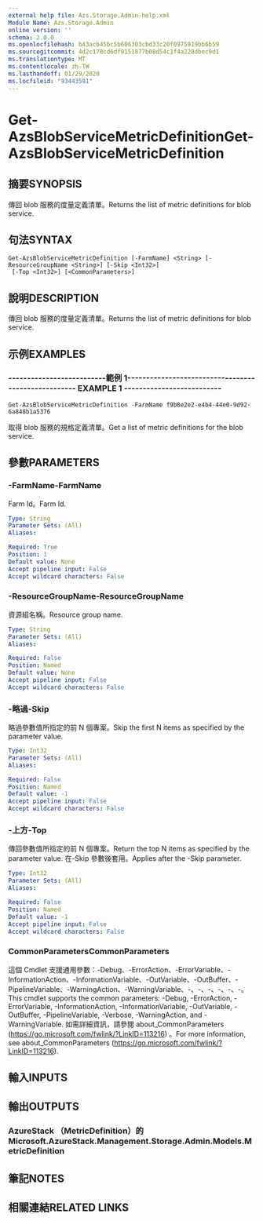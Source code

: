 ```yaml
---
external help file: Azs.Storage.Admin-help.xml
Module Name: Azs.Storage.Admin
online version: ''
schema: 2.0.0
ms.openlocfilehash: b43acb45bc5b606303cbd33c20f0975919bb6b59
ms.sourcegitcommit: 4d2c178cd6df9151877b08d54c1f4a228dbec9d1
ms.translationtype: MT
ms.contentlocale: zh-TW
ms.lasthandoff: 01/29/2020
ms.locfileid: "93443591"
---
```

# <span data-ttu-id="3a5ba-101">Get-AzsBlobServiceMetricDefinition</span><span class="sxs-lookup"><span data-stu-id="3a5ba-101">Get-AzsBlobServiceMetricDefinition</span></span>

## <span data-ttu-id="3a5ba-102">摘要</span><span class="sxs-lookup"><span data-stu-id="3a5ba-102">SYNOPSIS</span></span>
<span data-ttu-id="3a5ba-103">傳回 blob 服務的度量定義清單。</span><span class="sxs-lookup"><span data-stu-id="3a5ba-103">Returns the list of metric definitions for blob service.</span></span>

## <span data-ttu-id="3a5ba-104">句法</span><span class="sxs-lookup"><span data-stu-id="3a5ba-104">SYNTAX</span></span>

```
Get-AzsBlobServiceMetricDefinition [-FarmName] <String> [-ResourceGroupName <String>] [-Skip <Int32>]
 [-Top <Int32>] [<CommonParameters>]
```

## <span data-ttu-id="3a5ba-105">說明</span><span class="sxs-lookup"><span data-stu-id="3a5ba-105">DESCRIPTION</span></span>
<span data-ttu-id="3a5ba-106">傳回 blob 服務的度量定義清單。</span><span class="sxs-lookup"><span data-stu-id="3a5ba-106">Returns the list of metric definitions for blob service.</span></span>

## <span data-ttu-id="3a5ba-107">示例</span><span class="sxs-lookup"><span data-stu-id="3a5ba-107">EXAMPLES</span></span>

### <span data-ttu-id="3a5ba-108">--------------------------範例 1--------------------------</span><span class="sxs-lookup"><span data-stu-id="3a5ba-108">-------------------------- EXAMPLE 1 --------------------------</span></span>
```
Get-AzsBlobServiceMetricDefinition -FarmName f9b8e2e2-e4b4-44e0-9d92-6a848b1a5376
```

<span data-ttu-id="3a5ba-109">取得 blob 服務的規格定義清單。</span><span class="sxs-lookup"><span data-stu-id="3a5ba-109">Get a list of metric definitions for the blob service.</span></span>

## <span data-ttu-id="3a5ba-110">參數</span><span class="sxs-lookup"><span data-stu-id="3a5ba-110">PARAMETERS</span></span>

### <span data-ttu-id="3a5ba-111">-FarmName</span><span class="sxs-lookup"><span data-stu-id="3a5ba-111">-FarmName</span></span>
<span data-ttu-id="3a5ba-112">Farm Id。</span><span class="sxs-lookup"><span data-stu-id="3a5ba-112">Farm Id.</span></span>

```yaml
Type: String
Parameter Sets: (All)
Aliases: 

Required: True
Position: 1
Default value: None
Accept pipeline input: False
Accept wildcard characters: False
```

### <span data-ttu-id="3a5ba-113">-ResourceGroupName</span><span class="sxs-lookup"><span data-stu-id="3a5ba-113">-ResourceGroupName</span></span>
<span data-ttu-id="3a5ba-114">資源組名稱。</span><span class="sxs-lookup"><span data-stu-id="3a5ba-114">Resource group name.</span></span>

```yaml
Type: String
Parameter Sets: (All)
Aliases: 

Required: False
Position: Named
Default value: None
Accept pipeline input: False
Accept wildcard characters: False
```

### <span data-ttu-id="3a5ba-115">-略過</span><span class="sxs-lookup"><span data-stu-id="3a5ba-115">-Skip</span></span>
<span data-ttu-id="3a5ba-116">略過參數值所指定的前 N 個專案。</span><span class="sxs-lookup"><span data-stu-id="3a5ba-116">Skip the first N items as specified by the parameter value.</span></span>

```yaml
Type: Int32
Parameter Sets: (All)
Aliases: 

Required: False
Position: Named
Default value: -1
Accept pipeline input: False
Accept wildcard characters: False
```

### <span data-ttu-id="3a5ba-117">-上方</span><span class="sxs-lookup"><span data-stu-id="3a5ba-117">-Top</span></span>
<span data-ttu-id="3a5ba-118">傳回參數值所指定的前 N 個專案。</span><span class="sxs-lookup"><span data-stu-id="3a5ba-118">Return the top N items as specified by the parameter value.</span></span>
<span data-ttu-id="3a5ba-119">在-Skip 參數後套用。</span><span class="sxs-lookup"><span data-stu-id="3a5ba-119">Applies after the -Skip parameter.</span></span>

```yaml
Type: Int32
Parameter Sets: (All)
Aliases: 

Required: False
Position: Named
Default value: -1
Accept pipeline input: False
Accept wildcard characters: False
```

### <span data-ttu-id="3a5ba-120">CommonParameters</span><span class="sxs-lookup"><span data-stu-id="3a5ba-120">CommonParameters</span></span>
<span data-ttu-id="3a5ba-121">這個 Cmdlet 支援通用參數：-Debug、-ErrorAction、-ErrorVariable、-InformationAction、-InformationVariable、-OutVariable、-OutBuffer、-PipelineVariable、-WarningAction、-WarningVariable、-、-、-、-、-、-。</span><span class="sxs-lookup"><span data-stu-id="3a5ba-121">This cmdlet supports the common parameters: -Debug, -ErrorAction, -ErrorVariable, -InformationAction, -InformationVariable, -OutVariable, -OutBuffer, -PipelineVariable, -Verbose, -WarningAction, and -WarningVariable.</span></span> <span data-ttu-id="3a5ba-122">如需詳細資訊，請參閱 about_CommonParameters (https://go.microsoft.com/fwlink/?LinkID=113216) 。</span><span class="sxs-lookup"><span data-stu-id="3a5ba-122">For more information, see about_CommonParameters (https://go.microsoft.com/fwlink/?LinkID=113216).</span></span>

## <span data-ttu-id="3a5ba-123">輸入</span><span class="sxs-lookup"><span data-stu-id="3a5ba-123">INPUTS</span></span>

## <span data-ttu-id="3a5ba-124">輸出</span><span class="sxs-lookup"><span data-stu-id="3a5ba-124">OUTPUTS</span></span>

### <span data-ttu-id="3a5ba-125">AzureStack （MetricDefinition）的</span><span class="sxs-lookup"><span data-stu-id="3a5ba-125">Microsoft.AzureStack.Management.Storage.Admin.Models.MetricDefinition</span></span>

## <span data-ttu-id="3a5ba-126">筆記</span><span class="sxs-lookup"><span data-stu-id="3a5ba-126">NOTES</span></span>

## <span data-ttu-id="3a5ba-127">相關連結</span><span class="sxs-lookup"><span data-stu-id="3a5ba-127">RELATED LINKS</span></span>

